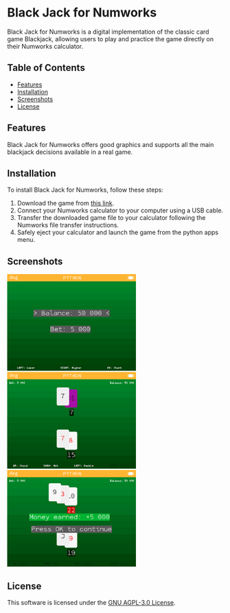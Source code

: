 # Black Jack for Numworks

Black Jack for Numworks is a digital implementation of the classic card game Blackjack, allowing users to play and practice the game directly on their Numworks calculator.

## Table of Contents

- [Features](#features)
- [Installation](#installation)
- [Screenshots](#screenshots)
- [License](#license)

## Features

Black Jack for Numworks offers good graphics and supports all the main blackjack decisions available in a real game.

## Installation

To install Black Jack for Numworks, follow these steps:

1. Download the game from [this link](https://my.numworks.com/python/lulutoulouse31/blackjack).  
2. Connect your Numworks calculator to your computer using a USB cable.  
3. Transfer the downloaded game file to your calculator following the Numworks file transfer instructions.  
4. Safely eject your calculator and launch the game from the python apps menu.

## Screenshots

<img src="pictures/pregame_menu.png" alt="Pregame Menu" width="300">
<img src="pictures/ingame_view.png" alt="Gameplay" width="300">
<img src="pictures/win_screen.png" alt="Win Screen" width="300">

## License

This software is licensed under the [GNU AGPL-3.0 License](https://www.gnu.org/licenses/agpl-3.0.en.html).
